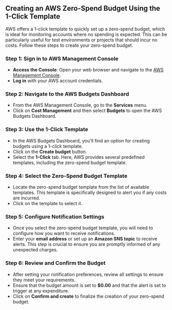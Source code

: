 ## Creating an AWS Zero-Spend Budget Using the 1-Click Template

AWS offers a 1-click template to quickly set up a zero-spend budget, which is ideal for monitoring accounts where no spending is expected. This can be particularly useful for test environments or projects that should incur no costs. Follow these steps to create your zero-spend budget.

### Step 1: Sign in to AWS Management Console
- **Access the Console**: Open your web browser and navigate to the [AWS Management Console](https://aws.amazon.com/console/).
- **Log in** with your AWS account credentials.

### Step 2: Navigate to the AWS Budgets Dashboard
- From the AWS Management Console, go to the **Services** menu.
- Click on **Cost Management** and then select **Budgets** to open the AWS Budgets Dashboard.

### Step 3: Use the 1-Click Template
- In the AWS Budgets Dashboard, you'll find an option for creating budgets using a 1-click template.
- Click on the **Create budget** button.
- Select the **1-Click** tab. Here, AWS provides several predefined templates, including the zero-spend budget template.

### Step 4: Select the Zero-Spend Budget Template
- Locate the zero-spend budget template from the list of available templates. This template is specifically designed to alert you if any costs are incurred.
- Click on the template to select it.

### Step 5: Configure Notification Settings
- Once you select the zero-spend budget template, you will need to configure how you want to receive notifications.
- Enter your **email address** or set up an **Amazon SNS topic** to receive alerts. This step is crucial to ensure you are promptly informed of any unexpected charges.

### Step 6: Review and Confirm the Budget
- After setting your notification preferences, review all settings to ensure they meet your requirements.
- Ensure that the budget amount is set to **$0.00** and that the alert is set to trigger at any expenditure.
- Click on **Confirm and create** to finalize the creation of your zero-spend budget.
